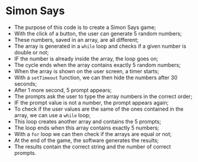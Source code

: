 # Simon Says

- The purpose of this code is to create a Simon Says game;
- With the click of a button, the user can generate 5 random numbers;
- These numbers, saved in an array, are all different;
- The array is generated in a `while` loop and checks if a given number is double or not;
- IF the number is already inside the array, the loop goes on;
- The cycle ends when the array contains exactly 5 random numbers;
- When the array is shown on the user screen, a timer starts;
- With a `setTimeout` function, we can then hide the numbers after 30 seconds;
- After 1 more second, 5 prompt appears;
- The prompts ask the user to type the array numbers in the correct order;
- IF the prompt value is not a number, the prompt appears again;
- To check if the user values are the same of the ones contained in the array, we can use a `while` loop;
- This loop creates another array and contains the 5 prompts;
- The loop ends when this array contains exactly 5 numbers;
- With a `for` loop we can then check if the arrays are equal or not;
- At the end of the game, the software generates the results;
- The results contain the correct string and the number of correct prompts.